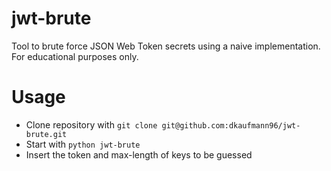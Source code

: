 # jwt-brute
Tool to brute force JSON Web Token secrets using a naive implementation.
For educational purposes only.

# Usage

- Clone repository with
```git clone git@github.com:dkaufmann96/jwt-brute.git```
- Start with
```python jwt-brute```
- Insert the token and max-length of keys to be guessed
